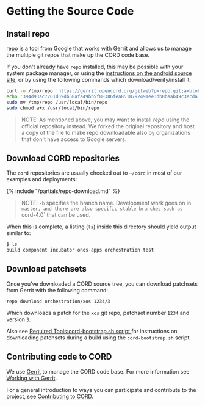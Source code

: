 # Getting the Source Code

## Install repo

[repo](https://code.google.com/archive/p/git-repo/) is a tool from Google that
works with Gerrit and allows us to manage the multiple git repos that make up
the CORD code base.

If you don't already have `repo` installed, this may be possible with your
system package manager, or using the [instructions on the android source
site](https://source.android.com/source/downloading#installing-repo), or by
using the following commands which download/verify/install it:

```sh
curl -o /tmp/repo 'https://gerrit.opencord.org/gitweb?p=repo.git;a=blob_plain;f=repo;hb=refs/heads/stable'
echo '394d93ac7261d59db58afa49bb5f88386fea8518792491ee3db8baab49c3ecda  /tmp/repo' | sha256sum -c -
sudo mv /tmp/repo /usr/local/bin/repo
sudo chmod a+x /usr/local/bin/repo
```

> NOTE: As mentioned above, you may want to install *repo* using the official
> repository instead. We forked the original repository and host a copy of the
> file to make repo downloadable also by organizations that don't have access
> to Google servers.

## Download CORD repositories

The `cord` repositories are usually checked out to `~/cord` in most of our
examples and deployments:

{% include "/partials/repo-download.md" %}

> NOTE: `-b` specifies the branch name. Development work goes on in `master,
> and there are also specific stable branches such as `cord-4.0` that can be
> used.

When this is complete, a listing (`ls`) inside this directory should yield
output similar to:

```sh
$ ls
build component incubator onos-apps orchestration test
```

## Download patchsets

Once you've downloaded a CORD source tree, you can download patchsets from
Gerrit with the following command:

```shell
repo download orchestration/xos 1234/3
```

Which downloads a patch for the `xos` git repo, patchset number `1234` and
version `3`.

Also see [Required Tools:cord-bootstrap.sh script
](install.html#cord-bootstrapsh-script) for instructions on downloading
patchsets during a build using the `cord-bootstrap.sh` script.

## Contributing code to CORD

We use [Gerrit](https://gerrit.opencord.org) to manage the CORD code base. For
more information see [Working with
Gerrit](https://wiki.opencord.org/display/CORD/Working+with+Gerrit).

For a general introduction to ways you can participate and contribute to the
project, see [Contributing to
CORD](https://wiki.opencord.org/display/CORD/Contributing+to+CORD).

